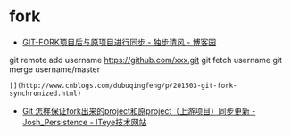 # fork

*   [GIT-FORK项目后与原项目进行同步 - 独步清风 - 博客园](http://www.cnblogs.com/dubuqingfeng/p/201503-git-fork-synchronized.html)

git remote add username https://github.com/xxx.git
git fetch username
git merge username/master

    [](http://www.cnblogs.com/dubuqingfeng/p/201503-git-fork-synchronized.html)
*   [Git 怎样保证fork出来的project和原project（上游项目）同步更新 - Josh_Persistence - ITeye技术网站](http://josh-persistence.iteye.com/blog/2095643)
